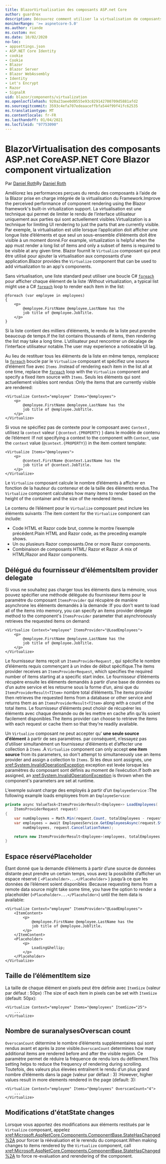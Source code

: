 ```yaml
---
title: BlazorVirtualisation des composants ASP.net Core
author: guardrex
description: Découvrez comment utiliser la virtualisation de composants dans des Blazor applications ASP.net core.
monikerRange: '>= aspnetcore-5.0'
ms.author: riande
ms.custom: mvc
ms.date: 10/02/2020
no-loc:
- appsettings.json
- ASP.NET Core Identity
- cookie
- Cookie
- Blazor
- Blazor Server
- Blazor WebAssembly
- Identity
- Let's Encrypt
- Razor
- SignalR
uid: blazor/components/virtualization
ms.openlocfilehash: 920a23aee0d0555e93c829142700709d5881afd2
ms.sourcegitcommit: 3593c4efa707edeaaceffbfa544f99f41fc62535
ms.translationtype: MT
ms.contentlocale: fr-FR
ms.lasthandoff: 01/04/2021
ms.locfileid: "97753090"
---
```

# <a name="aspnet-core-no-locblazor-component-virtualization"></a><span data-ttu-id="275b9-103">BlazorVirtualisation des composants ASP.net Core</span><span class="sxs-lookup"><span data-stu-id="275b9-103">ASP.NET Core Blazor component virtualization</span></span>

<span data-ttu-id="275b9-104">Par [Daniel Roth](https://github.com/danroth27)</span><span class="sxs-lookup"><span data-stu-id="275b9-104">By [Daniel Roth](https://github.com/danroth27)</span></span>

<span data-ttu-id="275b9-105">Améliorez les performances perçues du rendu des composants à l’aide de la Blazor prise en charge intégrée de la virtualisation du Framework.</span><span class="sxs-lookup"><span data-stu-id="275b9-105">Improve the perceived performance of component rendering using the Blazor framework's built-in virtualization support.</span></span> <span data-ttu-id="275b9-106">La virtualisation est une technique qui permet de limiter le rendu de l’interface utilisateur uniquement aux parties qui sont actuellement visibles.</span><span class="sxs-lookup"><span data-stu-id="275b9-106">Virtualization is a technique for limiting UI rendering to just the parts that are currently visible.</span></span> <span data-ttu-id="275b9-107">Par exemple, la virtualisation est utile lorsque l’application doit afficher une longue liste d’éléments et que seul un sous-ensemble d’éléments doit être visible à un moment donné.</span><span class="sxs-lookup"><span data-stu-id="275b9-107">For example, virtualization is helpful when the app must render a long list of items and only a subset of items is required to be visible at any given time.</span></span> <span data-ttu-id="275b9-108">Blazor fournit le `Virtualize` composant qui peut être utilisé pour ajouter la virtualisation aux composants d’une application.</span><span class="sxs-lookup"><span data-stu-id="275b9-108">Blazor provides the `Virtualize` component that can be used to add virtualization to an app's components.</span></span>

<span data-ttu-id="275b9-109">Sans virtualisation, une liste standard peut utiliser une boucle C# [`foreach`](/dotnet/csharp/language-reference/keywords/foreach-in) pour afficher chaque élément de la liste :</span><span class="sxs-lookup"><span data-stu-id="275b9-109">Without virtualization, a typical list might use a C# [`foreach`](/dotnet/csharp/language-reference/keywords/foreach-in) loop to render each item in the list:</span></span>

```razor
@foreach (var employee in employees)
{
    <p>
        @employee.FirstName @employee.LastName has the 
        job title of @employee.JobTitle.
    </p>
}
```

<span data-ttu-id="275b9-110">Si la liste contient des milliers d’éléments, le rendu de la liste peut prendre beaucoup de temps.</span><span class="sxs-lookup"><span data-stu-id="275b9-110">If the list contains thousands of items, then rendering the list may take a long time.</span></span> <span data-ttu-id="275b9-111">L’utilisateur peut rencontrer un décalage de l’interface utilisateur notable.</span><span class="sxs-lookup"><span data-stu-id="275b9-111">The user may experience a noticeable UI lag.</span></span>

<span data-ttu-id="275b9-112">Au lieu de restituer tous les éléments de la liste en même temps, remplacez la [`foreach`](/dotnet/csharp/language-reference/keywords/foreach-in) boucle par le `Virtualize` composant et spécifiez une source d’élément fixe avec `Items` .</span><span class="sxs-lookup"><span data-stu-id="275b9-112">Instead of rendering each item in the list all at one time, replace the [`foreach`](/dotnet/csharp/language-reference/keywords/foreach-in) loop with the `Virtualize` component and specify a fixed item source with `Items`.</span></span> <span data-ttu-id="275b9-113">Seuls les éléments qui sont actuellement visibles sont rendus :</span><span class="sxs-lookup"><span data-stu-id="275b9-113">Only the items that are currently visible are rendered:</span></span>

```razor
<Virtualize Context="employee" Items="@employees">
    <p>
        @employee.FirstName @employee.LastName has the 
        job title of @employee.JobTitle.
    </p>
</Virtualize>
```

<span data-ttu-id="275b9-114">Si vous ne spécifiez pas de contexte pour le composant avec `Context` , utilisez la `context` valeur ( `@context.{PROPERTY}` ) dans le modèle de contenu de l’élément :</span><span class="sxs-lookup"><span data-stu-id="275b9-114">If not specifying a context to the component with `Context`, use the `context` value (`@context.{PROPERTY}`) in the item content template:</span></span>

```razor
<Virtualize Items="@employees">
    <p>
        @context.FirstName @context.LastName has the 
        job title of @context.JobTitle.
    </p>
</Virtualize>
```

<span data-ttu-id="275b9-115">Le `Virtualize` composant calcule le nombre d’éléments à afficher en fonction de la hauteur du conteneur et de la taille des éléments rendus.</span><span class="sxs-lookup"><span data-stu-id="275b9-115">The `Virtualize` component calculates how many items to render based on the height of the container and the size of the rendered items.</span></span>

<span data-ttu-id="275b9-116">Le contenu de l’élément pour le `Virtualize` composant peut inclure les éléments suivants :</span><span class="sxs-lookup"><span data-stu-id="275b9-116">The item content for the `Virtualize` component can include:</span></span>

* <span data-ttu-id="275b9-117">Code HTML et Razor code brut, comme le montre l’exemple précédent.</span><span class="sxs-lookup"><span data-stu-id="275b9-117">Plain HTML and Razor code, as the preceding example shows.</span></span>
* <span data-ttu-id="275b9-118">Un ou plusieurs Razor composants.</span><span class="sxs-lookup"><span data-stu-id="275b9-118">One or more Razor components.</span></span>
* <span data-ttu-id="275b9-119">Combinaison de composants HTML/ Razor et Razor .</span><span class="sxs-lookup"><span data-stu-id="275b9-119">A mix of HTML/Razor and Razor components.</span></span>

## <a name="item-provider-delegate"></a><span data-ttu-id="275b9-120">Délégué du fournisseur d’éléments</span><span class="sxs-lookup"><span data-stu-id="275b9-120">Item provider delegate</span></span>

<span data-ttu-id="275b9-121">Si vous ne souhaitez pas charger tous les éléments dans la mémoire, vous pouvez spécifier une méthode déléguée du fournisseur items pour le paramètre du composant `ItemsProvider` qui récupère de manière asynchrone les éléments demandés à la demande :</span><span class="sxs-lookup"><span data-stu-id="275b9-121">If you don't want to load all of the items into memory, you can specify an items provider delegate method to the component's `ItemsProvider` parameter that asynchronously retrieves the requested items on demand:</span></span>

```razor
<Virtualize Context="employee" ItemsProvider="@LoadEmployees">
    <p>
        @employee.FirstName @employee.LastName has the 
        job title of @employee.JobTitle.
    </p>
</Virtualize>
```

<span data-ttu-id="275b9-122">Le fournisseur items reçoit un `ItemsProviderRequest` , qui spécifie le nombre d’éléments requis commençant à un index de début spécifique.</span><span class="sxs-lookup"><span data-stu-id="275b9-122">The items provider receives an `ItemsProviderRequest`, which specifies the required number of items starting at a specific start index.</span></span> <span data-ttu-id="275b9-123">Le fournisseur d’éléments récupère ensuite les éléments demandés à partir d’une base de données ou d’un autre service et les retourne sous la forme d’un, ainsi que du `ItemsProviderResult<TItem>` nombre total d’éléments.</span><span class="sxs-lookup"><span data-stu-id="275b9-123">The items provider then retrieves the requested items from a database or other service and returns them as an `ItemsProviderResult<TItem>` along with a count of the total items.</span></span> <span data-ttu-id="275b9-124">Le fournisseur d’éléments peut choisir de récupérer les éléments avec chaque demande ou de les mettre en cache afin qu’ils soient facilement disponibles.</span><span class="sxs-lookup"><span data-stu-id="275b9-124">The items provider can choose to retrieve the items with each request or cache them so that they're readily available.</span></span>

<span data-ttu-id="275b9-125">Un `Virtualize` composant ne peut accepter qu' **une seule source d’élément** à partir de ses paramètres. par conséquent, n’essayez pas d’utiliser simultanément un fournisseur d’éléments et d’affecter une collection à `Items` .</span><span class="sxs-lookup"><span data-stu-id="275b9-125">A `Virtualize` component can only accept **one item source** from its parameters, so don't attempt to simultaneously use an items provider and assign a collection to `Items`.</span></span> <span data-ttu-id="275b9-126">Si les deux sont assignés, une <xref:System.InvalidOperationException> exception est levée lorsque les paramètres du composant sont définis au moment de l’exécution.</span><span class="sxs-lookup"><span data-stu-id="275b9-126">If both are assigned, an <xref:System.InvalidOperationException> is thrown when the component's parameters are set at runtime.</span></span>

<span data-ttu-id="275b9-127">L’exemple suivant charge des employés à partir d’un `EmployeeService` :</span><span class="sxs-lookup"><span data-stu-id="275b9-127">The following example loads employees from an `EmployeeService`:</span></span>

```csharp
private async ValueTask<ItemsProviderResult<Employee>> LoadEmployees(
    ItemsProviderRequest request)
{
    var numEmployees = Math.Min(request.Count, totalEmployees - request.StartIndex);
    var employees = await EmployeesService.GetEmployeesAsync(request.StartIndex, 
        numEmployees, request.CancellationToken);

    return new ItemsProviderResult<Employee>(employees, totalEmployees);
}
```

## <a name="placeholder"></a><span data-ttu-id="275b9-128">Espace réservé</span><span class="sxs-lookup"><span data-stu-id="275b9-128">Placeholder</span></span>

<span data-ttu-id="275b9-129">Étant donné que la demande d’éléments à partir d’une source de données distante peut prendre un certain temps, vous avez la possibilité d’afficher un espace réservé ( `<Placeholder>...</Placeholder>` ) jusqu’à ce que les données de l’élément soient disponibles :</span><span class="sxs-lookup"><span data-stu-id="275b9-129">Because requesting items from a remote data source might take some time, you have the option to render a placeholder (`<Placeholder>...</Placeholder>`) until the item data is available:</span></span>

```razor
<Virtualize Context="employee" ItemsProvider="@LoadEmployees">
    <ItemContent>
        <p>
            @employee.FirstName @employee.LastName has the 
            job title of @employee.JobTitle.
        </p>
    </ItemContent>
    <Placeholder>
        <p>
            Loading&hellip;
        </p>
    </Placeholder>
</Virtualize>
```

## <a name="item-size"></a><span data-ttu-id="275b9-130">Taille de l’élément</span><span class="sxs-lookup"><span data-stu-id="275b9-130">Item size</span></span>

<span data-ttu-id="275b9-131">La taille de chaque élément en pixels peut être définie avec `ItemSize` (valeur par défaut : 50px) :</span><span class="sxs-lookup"><span data-stu-id="275b9-131">The size of each item in pixels can be set with `ItemSize` (default: 50px):</span></span>

```razor
<Virtualize Context="employee" Items="@employees" ItemSize="25">
    ...
</Virtualize>
```

## <a name="overscan-count"></a><span data-ttu-id="275b9-132">Nombre de suranalyses</span><span class="sxs-lookup"><span data-stu-id="275b9-132">Overscan count</span></span>

<span data-ttu-id="275b9-133">`OverscanCount` détermine le nombre d’éléments supplémentaires qui sont rendus avant et après la zone visible.</span><span class="sxs-lookup"><span data-stu-id="275b9-133">`OverscanCount` determines how many additional items are rendered before and after the visible region.</span></span> <span data-ttu-id="275b9-134">Ce paramètre permet de réduire la fréquence de rendu lors du défilement.</span><span class="sxs-lookup"><span data-stu-id="275b9-134">This setting helps to reduce the frequency of rendering during scrolling.</span></span> <span data-ttu-id="275b9-135">Toutefois, des valeurs plus élevées entraînent le rendu d’un plus grand nombre d’éléments dans la page (valeur par défaut : 3) :</span><span class="sxs-lookup"><span data-stu-id="275b9-135">However, higher values result in more elements rendered in the page (default: 3):</span></span>

```razor
<Virtualize Context="employee" Items="@employees" OverscanCount="4">
    ...
</Virtualize>
```

## <a name="state-changes"></a><span data-ttu-id="275b9-136">Modifications d'état</span><span class="sxs-lookup"><span data-stu-id="275b9-136">State changes</span></span>

<span data-ttu-id="275b9-137">Lorsque vous apportez des modifications aux éléments restitués par le `Virtualize` composant, appelez <xref:Microsoft.AspNetCore.Components.ComponentBase.StateHasChanged%2A> pour forcer la réévaluation et le rerendu du composant.</span><span class="sxs-lookup"><span data-stu-id="275b9-137">When making changes to items rendered by the `Virtualize` component, call <xref:Microsoft.AspNetCore.Components.ComponentBase.StateHasChanged%2A> to force re-evaluation and rerendering of the component.</span></span>
